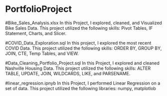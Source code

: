 # PortfolioProject

#Bike_Sales_Analysis.xlsx
In this Project, I explored, cleaned, and Visualized Bike Sales Data. This project utilized the following skills: Pivot Tables, IF Statement, Charts, and Slicer.

#COVID_Data_Exploration.sql
In this project, I explored the most recent COVID Data. This project utilized the following skills: ORDER BY, GROUP BY, JOIN, CTE, Temp Tables, and VIEW.

#Data_Cleaning_Portfolio_Project.sql
In this Project, I explored and cleaned Nashville Housing Data. This project utilized the following skills: ALTER TABLE, UPDATE, JOIN, WILDCARDS, LIKE, and
PARSENAME.

#linear_regression.ipnyb
In this Project, I performed Linear Regression on a set of data. This project utilized the following libraries: numpy, matplotlob
